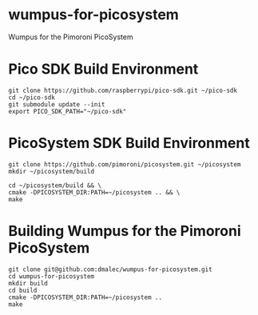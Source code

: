 # wumpus-for-picosystem
Wumpus for the Pimoroni PicoSystem

# Pico SDK Build Environment
```
git clone https://github.com/raspberrypi/pico-sdk.git ~/pico-sdk
cd ~/pico-sdk
git submodule update --init
export PICO_SDK_PATH="~/pico-sdk"
```

# PicoSystem SDK Build Environment
```
git clone https://github.com/pimoroni/picosystem.git ~/picosystem
mkdir ~/picosystem/build

cd ~/picosystem/build && \
cmake -DPICOSYSTEM_DIR:PATH=~/picosystem .. && \
make
```

# Building Wumpus for the Pimoroni PicoSystem
```
git clone git@github.com:dmalec/wumpus-for-picosystem.git
cd wumpus-for-picosystem
mkdir build
cd build
cmake -DPICOSYSTEM_DIR:PATH=~/picosystem ..
make
```
